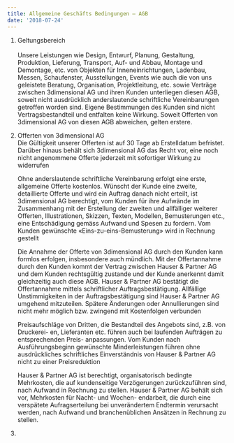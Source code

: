 ```yaml
---
title: Allgemeine Geschäfts Bedingungen — AGB
date: '2018-07-24'
---
```

1. Geltungsbereich\
   \
   Unsere Leistungen wie Design, Entwurf, Planung, Gestaltung, Produktion, Lieferung, Transport, Auf- und Abbau, Montage und Demontage, etc. von Objekten für Inneneinrichtungen, Ladenbau, Messen, Schaufenster, Ausstellungen, Events wie auch die von uns geleistete Beratung, Organisation, Projektleitung, etc. sowie Verträge zwischen 3dimensional AG und ihren Kunden unterliegen diesen AGB, soweit nicht ausdrücklich anderslautende schriftliche Vereinbarungen getroffen worden sind. Eigene Bestimmungen des Kunden sind nicht Vertragsbestandteil und entfalten keine Wirkung. Soweit Offerten von 3dimensional AG von diesen AGB abweichen, gelten erstere.
2. Offerten von 3dimensional AG
   \
   Die Gültigkeit unserer Offerten ist auf 30 Tage ab Erstelldatum befristet. Darüber hinaus behält sich 3dimensional AG das Recht vor, eine noch nicht angenommene Offerte jederzeit mit sofortiger Wirkung zu widerrufen


   Ohne anderslautende schriftliche Vereinbarung erfolgt eine erste, allgemeine Offerte kostenlos. Wünscht der Kunde eine zweite, detaillierte Offerte und wird ein Auftrag danach nicht erteilt, ist 3dimensional AG berechtigt, vom Kunden für ihre Aufwände im Zusammenhang mit der Erstellung der zweiten und allfälliger weiterer Offerten, Illustrationen, Skizzen, Texten, Modellen, Bemusterungen etc., eine Entschädigung gemäss Aufwand und Spesen zu fordern. Vom Kunden gewünschte «Eins-zu-eins-Bemusterung» wird in Rechnung gestellt


   Die Annahme der Offerte von 3dimensional AG durch den Kunden kann formlos erfolgen, insbesondere auch mündlich. Mit der Offertannahme durch den Kunden kommt der Vertrag zwischen Hauser & Partner AG und dem Kunden rechtsgültig zustande und der Kunde anerkennt damit gleichzeitig auch diese AGB. Hauser & Partner AG bestätigt die Offertannahme mittels schriftlicher Auftragsbestätigung. Allfällige Unstimmigkeiten in der Auftragsbestätigung sind Hauser & Partner AG umgehend mitzuteilen. Spätere Änderungen oder Annullierungen sind nicht mehr möglich bzw. zwingend mit Kostenfolgen verbunden


   Preisaufschläge von Dritten, die Bestandteil des Angebots sind, z.B. von Druckerei- en, Lieferanten etc. führen auch bei laufenden Aufträgen zu entsprechenden Preis- anpassungen.
   Vom Kunden nach Ausführungsbeginn gewünschte Minderleistungen führen ohne ausdrückliches schriftliches Einverständnis von Hauser & Partner AG nicht zu einer Preisreduktion


   Hauser & Partner AG ist berechtigt, organisatorisch bedingte Mehrkosten, die auf kundenseitige Verzögerungen zurückzuführen sind, nach Aufwand in Rechnung zu stellen. Hauser & Partner AG behält sich vor, Mehrkosten für Nacht- und Wochen- endarbeit, die durch eine verspätete Aufragserteilung bei unverändertem Endtermin verursacht werden, nach Aufwand und branchenüblichen Ansätzen in Rechnung zu stellen.
3.
